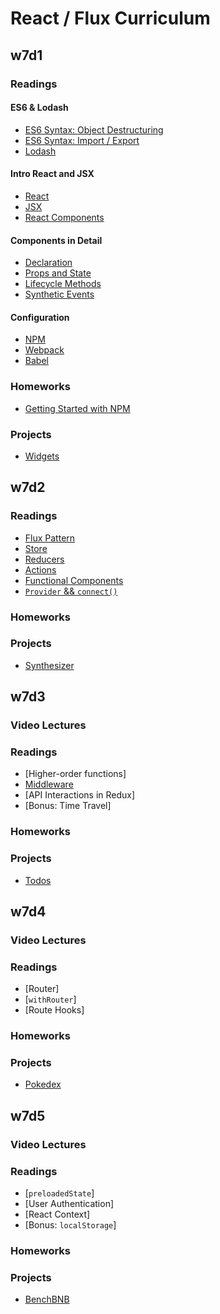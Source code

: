 # React / Flux Curriculum

## w7d1

### Readings

#### ES6 & Lodash
- [ES6 Syntax: Object Destructuring][object_destructuring]
- [ES6 Syntax: Import / Export][import_export]
- [Lodash][lodash]

#### Intro React and JSX
- [React][intro_to_react]
- [JSX][intro_to_jsx]
- [React Components][intro_to_react_components]

#### Components in Detail
-	[Declaration][component_declaration]
- [Props and State][props_and_state]
- [Lifecycle Methods][component_lifecycle]
- [Synthetic Events][synthetic_events]

#### Configuration
- [NPM][npm_configuration]
- [Webpack][webpack_configuration]
- [Babel][babel_configuration]

### Homeworks
- [Getting Started with NPM][getting_started]

### Projects

- [Widgets][widgets]

[import_export]: readings/import_export.md
[object_destructuring]: readings/object_destructuring.md
[intro_to_react]: readings/intro_to_react.md
[intro_to_jsx]: readings/intro_to_jsx.md
[intro_to_react_components]: readings/intro_to_react_components.md
[props_and_state]: readings/props_and_state.md
[component_declaration]: readings/component_declaration.md
[component_lifecycle]: readings/component_lifecycle.md
[synthetic_events]: readings/synthetic_events.md
[npm_configuration]: readings/npm_configuration.md
[webpack_configuration]: readings/webpack_configuration.md
[babel_configuration]: readings/babel_configuration.md
[lodash]: readings/lodash.md
[getting_started]: homeworks/getting_started

[widgets]: projects/widgets

## w7d2

### Readings

- [Flux Pattern][flux]
- [Store][store]
- [Reducers][reducers]
- [Actions][actions]
- [Functional Components][functional-components]
- [`Provider` && `connect()`][provider-connect]

### Homeworks

### Projects

- [Synthesizer][synthesizer]

[store]: readings/store.md
[reducers]: readings/reducers.md
[actions]: readings/actions.md
[flux]: readings/flux.md
[functional-components]: https://facebook.github.io/react/blog/2015/10/07/react-v0.14.html#stateless-functional-components
[provider-connect]: readings/provider-connect.md

[synthesizer]: projects/synthesizer

## w7d3

### Video Lectures

### Readings

- [Higher-order functions]
- [Middleware][middleware]
- [API Interactions in Redux]
- [Bonus: Time Travel]

### Homeworks

### Projects

- [Todos][todos]

[todos]: projects/todos

## w7d4

### Video Lectures

### Readings

- [Router]
- [`withRouter`]
- [Route Hooks]

### Homeworks

### Projects

- [Pokedex][pokedex]

[middleware]: readings/middleware.md
[pokedex]: projects/pokedex

## w7d5

### Video Lectures

### Readings

- [`preloadedState`]
- [User Authentication]
- [React Context]
- [Bonus: `localStorage`]

### Homeworks

### Projects

- [BenchBNB][bench-bnb]

[bench-bnb]: projects/bench_bnb
